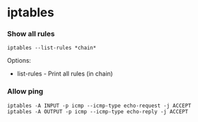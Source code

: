 # iptables

### Show all rules

```
iptables --list-rules *chain*
```

Options:
* list-rules - Print all rules (in chain)


### Allow ping

```
iptables -A INPUT -p icmp --icmp-type echo-request -j ACCEPT
iptables -A OUTPUT -p icmp --icmp-type echo-reply -j ACCEPT
```

